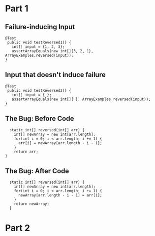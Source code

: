 # Part 1
## Failure-inducing Input
```
@Test
 public void testReversed1() {
   int[] input = {1, 2, 3};
   assertArrayEquals(new int[]{3, 2, 1}, ArrayExamples.reversed(input));
}
```
## Input that doesn't induce failure
```
@Test
 public void testReversed2() {
   int[] input = { };
   assertArrayEquals(new int[]{ }, ArrayExamples.reversed(input));
}
```
## The Bug: Before Code
```
  static int[] reversed(int[] arr) {
    int[] newArray = new int[arr.length];
    for(int i = 0; i < arr.length; i += 1) {
      arr[i] = newArray[arr.length - i - 1];
    }
    return arr;
}
```
## The Bug: After Code
```
  static int[] reversed(int[] arr) {
    int[] newArray = new int[arr.length];
    for(int i = 0; i < arr.length; i += 1) {
      newArray[arr.length - i - 1] = arr[i];
    }
    return newArray;
  }
```
# Part 2
